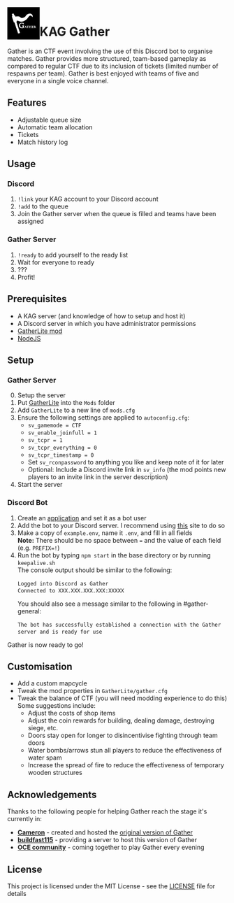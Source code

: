<img src="icon.jpg" align="left" height="74" />

# KAG Gather
Gather is an CTF event involving the use of this Discord bot to organise matches. Gather provides more structured, team-based gameplay as compared to regular CTF due to its inclusion of tickets (limited number of respawns per team). Gather is best enjoyed with teams of five and everyone in a single voice channel.

## Features
- Adjustable queue size
- Automatic team allocation
- Tickets
- Match history log

## Usage
### Discord
1. `!link` your KAG account to your Discord account
2. `!add` to the queue
3. Join the Gather server when the queue is filled and teams have been assigned

### Gather Server
1. `!ready` to add yourself to the ready list
2. Wait for everyone to ready
3. ???
4. Profit!

## Prerequisites
- A KAG server (and knowledge of how to setup and host it)
- A Discord server in which you have administrator permissions
- [GatherLite mod](https://github.com/eps0003/Gatherlite)
- [NodeJS](https://nodejs.org/)

## Setup
### Gather Server
0. Setup the server
1. Put [GatherLite](https://github.com/eps0003/Gatherlite) into the `Mods` folder
2. Add `GatherLite` to a new line of `mods.cfg`
3. Ensure the following settings are applied to `autoconfig.cfg`:
   - `sv_gamemode = CTF`
   - `sv_enable_joinfull = 1`
   - `sv_tcpr = 1`
   - `sv_tcpr_everything = 0`
   - `sv_tcpr_timestamp = 0`
   - Set `sv_rconpassword` to anything you like and keep note of it for later
   - Optional: Include a Discord invite link in `sv_info` (the mod points new players to an invite link in the server description)
4. Start the server

### Discord Bot
1. Create an [application](https://discord.com/developers/applications) and set it as a bot user
2. Add the bot to your Discord server. I recommend using [this](https://discordapi.com/permissions.html#8) site to do so
3. Make a copy of `example.env`, name it `.env`, and fill in all fields  
   **Note:** There should be no space between `=` and the value of each field (e.g. `PREFIX=!`)
4. Run the bot by typing `npm start` in the base directory or by running `keepalive.sh`  
   The console output should be similar to the following:  
   ```
   Logged into Discord as Gather
   Connected to XXX.XXX.XXX.XXX:XXXXX
   ```
   You should also see a message similar to the following in #gather-general:  
   ```
   The bot has successfully established a connection with the Gather server and is ready for use
   ```
Gather is now ready to go!

## Customisation
- Add a custom mapcycle
- Tweak the mod properties in `GatherLite/gather.cfg`
- Tweak the balance of CTF (you will need modding experience to do this)   
  Some suggestions include:
   - Adjust the costs of shop items
   - Adjust the coin rewards for building, dealing damage, destroying siege, etc.
   - Doors stay open for longer to disincentivise fighting through team doors
   - Water bombs/arrows stun all players to reduce the effectiveness of water spam
   - Increase the spread of fire to reduce the effectiveness of temporary wooden structures

## Acknowledgements
Thanks to the following people for helping Gather reach the stage it's currently in:
- **[Cameron](https://forum.thd.vg/members/6469/)** - created and hosted the [original version of Gather](https://github.com/CameronTenTen/discordBot)
- **[buildfast115](https://forum.thd.vg/members/13758/)** - providing a server to host this version of Gather
- **[OCE community](https://discord.com/invite/5ukqMU7)** - coming together to play Gather every evening

## License
This project is licensed under the MIT License - see the [LICENSE](./LICENSE) file for details
